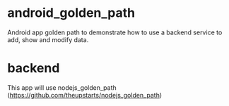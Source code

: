 # android_golden_path
Android app golden path to demonstrate how to use a backend service to add, show and modify data.

# backend
This app will use nodejs_golden_path (https://github.com/theupstarts/nodejs_golden_path)
